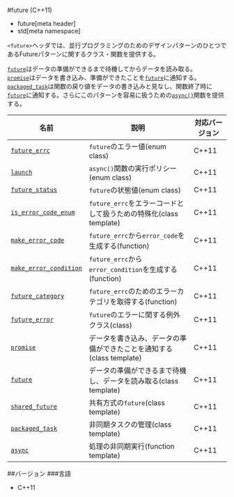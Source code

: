 #future (C++11)
* future[meta header]
* std[meta namespace]

`<future>`ヘッダでは、並行プログラミングのためのデザインパターンのひとつであるFutureパターンに関するクラス・関数を提供する。

[`future`](./future/future.md)はデータの準備ができるまで待機してからデータを読み取る。  
[`promise`](./future/promise.md)はデータを書き込み、準備ができたことを[`future`](./future.md)に通知する。  
[`packaged_task`](./future/packaged_task.md)は関数の戻り値をデータの書き込みと見なし、関数終了時に[`future`](./future/future.md)に通知する。さらにこのパターンを容易に扱うための[`async()`](./future/async.md)関数を提供する。

| 名前 | 説明 | 対応バージョン |
|------------------------------------------------------------|--------------------------------|-------|
| [`future_errc`](./future/future_errc.md)                   | `future`のエラー値(enum class) | C++11 |
| [`launch`](./future/launch.md)                             | `async()`関数の実行ポリシー(enum class) | C++11 |
| [`future_status`](./future/future_status.md)               | `future`の状態値(enum class) | C++11 |
| [`is_error_code_enum`](./future/is_error_code_enum.md)     | `future_errc`をエラーコードとして扱うための特殊化(class template) | C++11 |
| [`make_error_code`](./future/make_error_code.md)           | `future_errc`から`error_code`を生成する(function) | C++11 |
| [`make_error_condition`](./future/make_error_condition.md) | `future_errc`から`error_condition`を生成する(function) | C++11 |
| [`future_category`](./future/future_category.md)           | `future_errc`のためのエラーカテゴリを取得する(function) | C++11 |
| [`future_error`](./future/future_error.md)                 | `future`のエラーに関する例外クラス(class) | C++11 |
| [`promise`](./future/promise.md)                           | データを書き込み、データの準備ができたことを通知する(class template) | C++11 |
| [`future`](./future/future.md)                             | データの準備ができるまで待機し、データを読み取る(class template) | C++11 |
| [`shared_future`](./future/shared_future.md)               | 共有方式の`future`(class template) | C++11 |
| [`packaged_task`](./future/packaged_task.md)               | 非同期タスクの管理(class template) | C++11 |
| [`async`](./future/async.md)                               | 処理の非同期実行(function template) | C++11 |


##バージョン
###言語
- C++11

